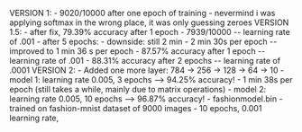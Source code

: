 VERSION 1:
    - 9020/10000 after one epoch of training
    - nevermind i was applying softmax in the wrong place, it was only guessing zeroes
VERSION 1.5:
    - after fix, 79.39% accuracy after 1 epoch - 7939/10000 -- learning rate of .001
    - after 5 epochs: 
    - downside: still 2 min - 2 min 30s per epoch -- improved to 1 min 36 s per epoch
    - 87.57% accuracy after 1 epoch -- learning rate of .001
    - 88.31% accuracy after 2 epochs -- learning rate of .0001
VERSION 2:
    - Added one more layer: 784 -> 256 -> 128 -> 64 -> 10
    - model 1: learning rate 0.005, 3 epochs --> 94.25% accuracy!
    - 1 min 38s per epoch (still takes a while, mainly due to matrix operations)
    - model 2: learning rate 0.005, 10 epochs --> 96.87% accuracy!
    - fashionmodel.bin
        - trained on fashion-mnist dataset of 9000 images
        - 10 epochs, 0.001 learning rate, 